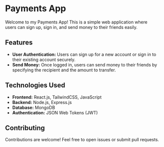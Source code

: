 # Payments App

Welcome to my Payments App! This is a simple web application where users can sign up, sign in, and send money to their friends easily.

## Features

- **User Authentication:** Users can sign up for a new account or sign in to their existing account securely.
- **Send Money:** Once logged in, users can send money to their friends by specifying the recipient and the amount to transfer.

## Technologies Used

- **Frontend:** React.js, TailwindCSS, JavaScript
- **Backend:** Node.js, Express.js
- **Database:** MongoDB
- **Authentication:** JSON Web Tokens (JWT)

## Contributing

Contributions are welcome! Feel free to open issues or submit pull requests.


